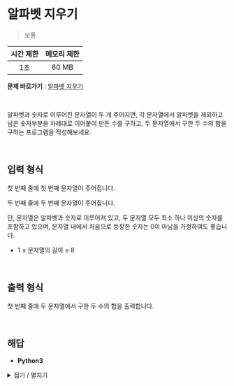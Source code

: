 # 알파벳 지우기
> 보통

|시간 제한|메모리 제한|
|:---:|:---:|
|1초|80 MB|

**문제 바로가기** : [알파벳 지우기](https://www.codetree.ai/missions/4/problems/remove-alphabet/description "알파벳 지우기")

</br>

알파벳과 숫자로 이루어진 문자열이 두 개 주어지면, 각 문자열에서 알파벳을 제외하고 남은 숫자부분을 차례대로 이어붙여 만든 수를 구하고, 두 문자열에서 구한 두 수의 합을 구하는 프로그램을 작성해보세요.

</br>

## 입력 형식
첫 번째 줄에 첫 번째 문자열이 주어집니다.

두 번째 줄에 두 번째 문자열이 주어집니다.

단, 문자열은 알파벳과 숫자로 이루어져 있고, 두 문자열 모두 최소 하나 이상의 숫자를 포함하고 있으며, 문자열 내에서 처음으로 등장한 숫자는 0이 아님을 가정하여도 좋습니다.

- 1 ≤ 문자열의 길이 ≤ 8

</br>

## 출력 형식
첫 번째 줄에 두 문자열에서 구한 두 수의 합을 출력합니다.

</br>

## 해답
- **Python3**
<details>
<summary>접기 / 펼치기</summary>
<div markdown="1">

```py
import sys
aryInput = [
    input()
    for _ in range(2)
]

temp = ""
answer = 0
for k in aryInput:
    for l in k:
        if l.isdigit():
            temp += l
    answer += int(temp)
    temp = ""
print(answer)
```

</div>
</details>